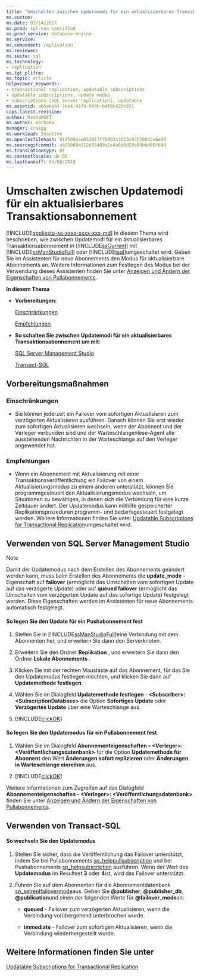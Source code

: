 ```yaml
---
title: "Umschalten zwischen Updatemodi für ein aktualisierbares Transaktionsabonnement | Microsoft Dokumentation"
ms.custom: 
ms.date: 03/14/2017
ms.prod: sql-non-specified
ms.prod_service: database-engine
ms.service: 
ms.component: replication
ms.reviewer: 
ms.suite: sql
ms.technology:
- replication
ms.tgt_pltfrm: 
ms.topic: article
helpviewer_keywords:
- transactional replication, updatable subscriptions
- updatable subscriptions, update modes
- subscriptions [SQL Server replication], updatable
ms.assetid: ab5ebab1-7ee4-41f4-999b-b4f0c420c921
caps.latest.revision: 
author: MashaMSFT
ms.author: mathoma
manager: craigg
ms.workload: Inactive
ms.openlocfilehash: 014500aaa052817f76803a3823c03b59042a6ed4
ms.sourcegitcommit: ab25b08a312d35489a2c4a6a0d29a04bbd90f64d
ms.translationtype: HT
ms.contentlocale: de-DE
ms.lasthandoff: 03/08/2018
---
```

# <a name="switch-between-update-modes-for-an-updatable-transactional-subscription"></a>Umschalten zwischen Updatemodi für ein aktualisierbares Transaktionsabonnement
[!INCLUDE[appliesto-ss-xxxx-xxxx-xxx-md](../../../includes/appliesto-ss-xxxx-xxxx-xxx-md.md)]
  In diesem Thema wird beschrieben, wie zwischen Updatemodi für ein aktualisierbares Transaktionsabonnement in [!INCLUDE[ssCurrent](../../../includes/sscurrent-md.md)] mit [!INCLUDE[ssManStudioFull](../../../includes/ssmanstudiofull-md.md)] oder [!INCLUDE[tsql](../../../includes/tsql-md.md)]umgeschaltet wird. Geben Sie im Assistenten für neue Abonnements den Modus für aktualisierbare Abonnements an. Weitere Informationen zum Festlegen des Modus bei der Verwendung dieses Assistenten finden Sie unter [Anzeigen und Ändern der Eigenschaften von Pullabonnements](../../../relational-databases/replication/view-and-modify-pull-subscription-properties.md).  
  
 **In diesem Thema**  
  
-   **Vorbereitungen:**  
  
     [Einschränkungen](#Restrictions)  
  
     [Empfehlungen](#Recommendations)  
  
-   **So schalten Sie zwischen Updatemodi für ein aktualisierbares Transaktionsabonnement um mit:**  
  
     [SQL Server Management Studio](#SSMSProcedure)  
  
     [Transact-SQL](#TsqlProcedure)  
  
##  <a name="BeforeYouBegin"></a> Vorbereitungsmaßnahmen  
  
###  <a name="Restrictions"></a> Einschränkungen  
  
-   Sie können jederzeit ein Failover vom sofortigen Aktualisieren zum verzögerten Aktualisieren ausführen. Danach können Sie erst wieder zum sofortigen Aktualisieren wechseln, wenn der Abonnent und der Verleger verbunden sind und der Warteschlangenlese-Agent alle ausstehenden Nachrichten in der Warteschlange auf den Verleger angewendet hat.  
  
###  <a name="Recommendations"></a> Empfehlungen  
  
-   Wenn ein Abonnement mit Aktualisierung mit einer Transaktionsveröffentlichung ein Failover von einem Aktualisierungsmodus zu einem anderen unterstützt, können Sie programmgesteuert den Aktualisierungsmodus wechseln, um Situationen zu bewältigen, in denen sich die Verbindung für eine kurze Zeitdauer ändert. Der Updatemodus kann mithilfe gespeicherter Replikationsprozeduren programm- und bedarfsgesteuert festgelegt werden. Weitere Informationen finden Sie unter [Updatable Subscriptions for Transactional Replication](../../../relational-databases/replication/transactional/updatable-subscriptions-for-transactional-replication.md)umgeschaltet wird.  
  
##  <a name="SSMSProcedure"></a> Verwenden von SQL Server Management Studio  
  
> [!NOTE]  
>  Damit der Updatemodus nach dem Erstellen des Abonnements geändert werden kann, muss beim Erstellen des Abonnements die **update_mode** -Eigenschaft auf **failover** (ermöglicht das Umschalten vom sofortigen Update auf das verzögerte Update) oder auf **queued failover** (ermöglicht das Umschalten vom verzögerten Update auf das sofortige Update) festgelegt werden. Diese Eigenschaften werden im Assistenten für neue Abonnements automatisch festgelegt.  
  
#### <a name="to-set-the-updating-mode-for-a-push-subscription"></a>So legen Sie den Update für ein Pushabonnement fest  
  
1.  Stellen Sie in [!INCLUDE[ssManStudioFull](../../../includes/ssmanstudiofull-md.md)]eine Verbindung mit dem Abonnenten her, und erweitern Sie dann den Serverknoten.  
  
2.  Erweitern Sie den Ordner **Replikation** , und erweitern Sie dann den Ordner **Lokale Abonnements** .  
  
3.  Klicken Sie mit der rechten Maustaste auf das Abonnement, für das Sie den Updatemodus festlegen möchten, und klicken Sie dann auf **Updatemethode festlegen**.  
  
4.  Wählen Sie im Dialogfeld **Updatemethode festlegen - \<Subscriber>: \<SubscriptionDatabase>** die Option **Sofortiges Update** oder **Verzögertes Update** über eine Warteschlange aus.  
  
5.  [!INCLUDE[clickOK](../../../includes/clickok-md.md)]  
  
#### <a name="to-set-the-updating-mode-for-a-pull-subscription"></a>So legen Sie den Updatemodus für ein Pullabonnement fest  
  
1.  Wählen Sie im Dialogfeld **Abonnementeigenschaften – \<Verleger>: \<Veröffentlichungsdatenbank>** für die Option **Updatemethode für Abonnent** den Wert **Änderungen sofort replizieren** oder **Änderungen in Warteschlange einreihen** aus.  
  
2.  [!INCLUDE[clickOK](../../../includes/clickok-md.md)]  
  
 Weitere Informationen zum Zugreifen auf das Dialogfeld **Abonnementeigenschaften - \<Verleger>: \<Veröffentlichungsdatenbank>** finden Sie unter [Anzeigen und Ändern der Eigenschaften von Pullabonnements](../../../relational-databases/replication/view-and-modify-pull-subscription-properties.md).  
  
##  <a name="TsqlProcedure"></a> Verwenden von Transact-SQL  
  
#### <a name="to-switch-between-update-modes"></a>So wechseln Sie den Updatemodus  
  
1.  Stellen Sie sicher, dass die Veröffentlichung das Failover unterstützt, indem Sie bei Pullabonnements [sp_helppullsubscription](../../../relational-databases/system-stored-procedures/sp-helppullsubscription-transact-sql.md) und bei Pushabonnements [sp_helpsubscription](../../../relational-databases/system-stored-procedures/sp-helpsubscription-transact-sql.md) ausführen. Wenn der Wert des **Updatemodus** im Resultset **3** oder **4**ist, wird das Failover unterstützt.  
  
2.  Führen Sie auf dem Abonnenten für die Abonnementdatenbank [sp_setreplfailovermode](../../../relational-databases/system-stored-procedures/sp-setreplfailovermode-transact-sql.md)aus. Geben Sie **@publisher**, **@publisher_db**, **@publication**und einen der folgenden Werte für **@failover_mode**an:  
  
    -   **queued** - Failover zum verzögerten Aktualisieren, wenn die Verbindung vorübergehend unterbrochen wurde.  
  
    -   **immediate** - Failover zum sofortigen Aktualisieren, wenn die Verbindung wiederhergestellt wurde.  
  
## <a name="see-also"></a>Weitere Informationen finden Sie unter  
 [Updatable Subscriptions for Transactional Replication](../../../relational-databases/replication/transactional/updatable-subscriptions-for-transactional-replication.md)  
  
  
